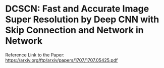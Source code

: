 # DCSCN: Fast and Accurate Image Super Resolution by Deep CNN with Skip Connection and Network in Network
Reference Link to the Paper: https://arxiv.org/ftp/arxiv/papers/1707/1707.05425.pdf
